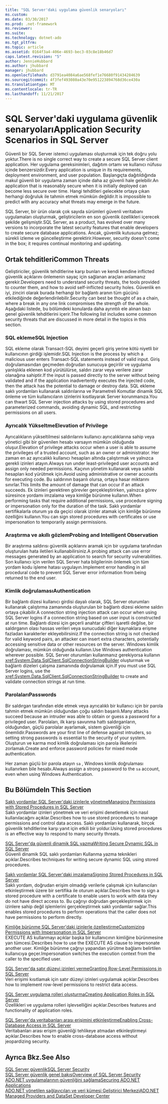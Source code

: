 ```yaml
---
title: "SQL Server'daki uygulama güvenlik senaryoları"
ms.custom: 
ms.date: 03/30/2017
ms.prod: .net-framework
ms.reviewer: 
ms.suite: 
ms.technology: dotnet-ado
ms.tgt_pltfrm: 
ms.topic: article
ms.assetid: 0164f3a4-406e-4693-bec3-03c8e18b46d7
caps.latest.revision: "5"
author: JennieHubbard
ms.author: jhubbard
manager: jhubbard
ms.openlocfilehash: d3791ea4084a6ae568fef1e76680f91434284639
ms.sourcegitcommit: 4f3fef493080a43e70e951223894768d36ce430a
ms.translationtype: MT
ms.contentlocale: tr-TR
ms.lasthandoff: 11/21/2017
---
```

# <a name="application-security-scenarios-in-sql-server"></a><span data-ttu-id="0fe3b-102">SQL Server'daki uygulama güvenlik senaryoları</span><span class="sxs-lookup"><span data-stu-id="0fe3b-102">Application Security Scenarios in SQL Server</span></span>
<span data-ttu-id="0fe3b-103">Güvenli bir SQL Server istemci uygulaması oluşturmak için tek doğru yolu yoktur.</span><span class="sxs-lookup"><span data-stu-id="0fe3b-103">There is no single correct way to create a secure SQL Server client application.</span></span> <span data-ttu-id="0fe3b-104">Her uygulama gereksinimleri, dağıtım ortamı ve kullanıcı nüfusu içinde benzersizdir.</span><span class="sxs-lookup"><span data-stu-id="0fe3b-104">Every application is unique in its requirements, deployment environment, and user population.</span></span> <span data-ttu-id="0fe3b-105">Başlangıçta dağıtıldığında makul güvenli bir uygulama zaman içinde daha az güvenli hale gelebilir.</span><span class="sxs-lookup"><span data-stu-id="0fe3b-105">An application that is reasonably secure when it is initially deployed can become less secure over time.</span></span> <span data-ttu-id="0fe3b-106">Hangi tehditleri gelecekte ortaya çıkan herhangi doğruluk ile tahmin etmek mümkün değildir.</span><span class="sxs-lookup"><span data-stu-id="0fe3b-106">It is impossible to predict with any accuracy what threats may emerge in the future.</span></span>  
  
 <span data-ttu-id="0fe3b-107">SQL Server, bir ürün olarak çok sayıda sürümleri güvenli veritabanı uygulamaları oluşturmak, geliştiricilerin en son güvenlik özellikleri içerecek şekilde gelişmiştir.</span><span class="sxs-lookup"><span data-stu-id="0fe3b-107">SQL Server, as a product, has evolved over many versions to incorporate the latest security features that enable developers to create secure database applications.</span></span> <span data-ttu-id="0fe3b-108">Ancak, güvenlik kutusuna gelmez; sürekli izleme ve güncelleştirme gerektirir.</span><span class="sxs-lookup"><span data-stu-id="0fe3b-108">However, security doesn't come in the box; it requires continual monitoring and updating.</span></span>  
  
## <a name="common-threats"></a><span data-ttu-id="0fe3b-109">Ortak tehditleri</span><span class="sxs-lookup"><span data-stu-id="0fe3b-109">Common Threats</span></span>  
 <span data-ttu-id="0fe3b-110">Geliştiriciler, güvenlik tehditlerine karşı bunları ve kendi kendine inflicted güvenlik açıklarını önlemenin sayaç için sağlanan araçları anlamanız gerekir.</span><span class="sxs-lookup"><span data-stu-id="0fe3b-110">Developers need to understand security threats, the tools provided to counter them, and how to avoid self-inflicted security holes.</span></span> <span data-ttu-id="0fe3b-111">Güvenlik en iyi, zinciri olarak burada herhangi bir bağlantı aranın tüm gücünü etkilediğinde değerlendirilebilir.</span><span class="sxs-lookup"><span data-stu-id="0fe3b-111">Security can best be thought of as a chain, where a break in any one link compromises the strength of the whole.</span></span> <span data-ttu-id="0fe3b-112">Aşağıdaki listede, bu bölümdeki konularda daha ayrıntılı ele alınan bazı genel güvenlik tehditlerini içerir.</span><span class="sxs-lookup"><span data-stu-id="0fe3b-112">The following list includes some common security threats that are discussed in more detail in the topics in this section.</span></span>  
  
### <a name="sql-injection"></a><span data-ttu-id="0fe3b-113">SQL ekleme</span><span class="sxs-lookup"><span data-stu-id="0fe3b-113">SQL Injection</span></span>  
 <span data-ttu-id="0fe3b-114">SQL ekleme olarak Transact-SQL deyimi geçerli giriş yerine kötü niyetli bir kullanıcının girdiği işlemidir.</span><span class="sxs-lookup"><span data-stu-id="0fe3b-114">SQL Injection is the process by which a malicious user enters Transact-SQL statements instead of valid input.</span></span> <span data-ttu-id="0fe3b-115">Giriş doğrulamasından geçmeden doğrudan sunucuya geçirilir ve uygulama yanlışlıkla eklenen kod yürütülürse, saldırı zarar veya verilere zarar olanağına sahiptir.</span><span class="sxs-lookup"><span data-stu-id="0fe3b-115">If the input is passed directly to the server without being validated and if the application inadvertently executes the injected code, then the attack has the potential to damage or destroy data.</span></span> <span data-ttu-id="0fe3b-116">SQL ekleme saklı yordamları kullanarak saldırılarına ve Parametreli Komutlar dinamik SQL önleme ve tüm kullanıcıların izinlerini kısıtlayarak Server korunmanıza.</span><span class="sxs-lookup"><span data-stu-id="0fe3b-116">You can thwart SQL Server injection attacks by using stored procedures and parameterized commands, avoiding dynamic SQL, and restricting permissions on all users.</span></span>  
  
### <a name="elevation-of-privilege"></a><span data-ttu-id="0fe3b-117">Ayrıcalık Yükseltme</span><span class="sxs-lookup"><span data-stu-id="0fe3b-117">Elevation of Privilege</span></span>  
 <span data-ttu-id="0fe3b-118">Ayrıcalıkların yükseltilmesi saldırılarını kullanıcı ayrıcalıklarına sahip veya yönetici gibi bir güvenilen hesabı varsayın mümkün olduğunda oluşur.</span><span class="sxs-lookup"><span data-stu-id="0fe3b-118">Elevation of privilege attacks occur when a user is able to assume the privileges of a trusted account, such as an owner or administrator.</span></span> <span data-ttu-id="0fe3b-119">Her zaman en az ayrıcalıklı kullanıcı hesapları altında çalıştırmak ve yalnızca gerekli izinleri atayın.</span><span class="sxs-lookup"><span data-stu-id="0fe3b-119">Always run under least-privileged user accounts and assign only needed permissions.</span></span> <span data-ttu-id="0fe3b-120">Kaçının yönetim kullanarak veya sahibi hesapları kod yürütmek için.</span><span class="sxs-lookup"><span data-stu-id="0fe3b-120">Avoid using administrative or owner accounts for executing code.</span></span> <span data-ttu-id="0fe3b-121">Bu saldırının başarılı olursa, ortaya hasar miktarını sınırlar.</span><span class="sxs-lookup"><span data-stu-id="0fe3b-121">This limits the amount of damage that can occur if an attack succeeds.</span></span> <span data-ttu-id="0fe3b-122">Ek izinleri gerektiren görevler gerçekleştirirken, yalnızca görev süresince yordamı imzalama veya kimliğe bürünme kullanın.</span><span class="sxs-lookup"><span data-stu-id="0fe3b-122">When performing tasks that require additional permissions, use procedure signing or impersonation only for the duration of the task.</span></span> <span data-ttu-id="0fe3b-123">Saklı yordamlar sertifikalarla oturum ya da geçici olarak izinler atamak için kimliğe bürünme özelliğini kullanın.</span><span class="sxs-lookup"><span data-stu-id="0fe3b-123">You can sign stored procedures with certificates or use impersonation to temporarily assign permissions.</span></span>  
  
### <a name="probing-and-intelligent-observation"></a><span data-ttu-id="0fe3b-124">Araştırma ve akıllı gözlem</span><span class="sxs-lookup"><span data-stu-id="0fe3b-124">Probing and Intelligent Observation</span></span>  
 <span data-ttu-id="0fe3b-125">Bir araştırma saldırısı güvenlik açıklarını aramak için bir uygulama tarafından oluşturulan hata iletileri kullanabilirsiniz.</span><span class="sxs-lookup"><span data-stu-id="0fe3b-125">A probing attack can use error messages generated by an application to search for security vulnerabilities.</span></span> <span data-ttu-id="0fe3b-126">Son kullanıcı için verilen SQL Server hata bilgilerinin önlemek için tüm yordam kodu işleme hatası uygulayın.</span><span class="sxs-lookup"><span data-stu-id="0fe3b-126">Implement error handling in all procedural code to prevent SQL Server error information from being returned to the end user.</span></span>  
  
### <a name="authentication"></a><span data-ttu-id="0fe3b-127">Kimlik doğrulaması</span><span class="sxs-lookup"><span data-stu-id="0fe3b-127">Authentication</span></span>  
 <span data-ttu-id="0fe3b-128">Bir bağlantı dizesi kullanıcı girdisi dayalı olarak, SQL Server oturumları kullanarak çalıştırma zamanında oluşturulan bir bağlantı dizesi ekleme saldırı ortaya çıkabilir.</span><span class="sxs-lookup"><span data-stu-id="0fe3b-128">A connection string injection attack can occur when using SQL Server logins if a connection string based on user input is constructed at run time.</span></span> <span data-ttu-id="0fe3b-129">Bağlantı dizesi için geçerli anahtar çiftleri işaretli değilse, bir saldırganın olası hassas verileri veya sunucudaki diğer kaynaklara erişme fazladan karakterler ekleyebilirsiniz.</span><span class="sxs-lookup"><span data-stu-id="0fe3b-129">If the connection string is not checked for valid keyword pairs, an attacker can insert extra characters, potentially accessing sensitive data or other resources on the server.</span></span> <span data-ttu-id="0fe3b-130">Windows kimlik doğrulaması, mümkün olduğunda kullanın.</span><span class="sxs-lookup"><span data-stu-id="0fe3b-130">Use Windows authentication wherever possible.</span></span> <span data-ttu-id="0fe3b-131">SQL Server oturumları kullanmanız gerekiyorsa kullanın <xref:System.Data.SqlClient.SqlConnectionStringBuilder> oluşturmak ve bağlantı dizeleri çalışma zamanında doğrulamak için.</span><span class="sxs-lookup"><span data-stu-id="0fe3b-131">If you must use SQL Server logins, use the <xref:System.Data.SqlClient.SqlConnectionStringBuilder> to create and validate connection strings at run time.</span></span>  
  
### <a name="passwords"></a><span data-ttu-id="0fe3b-132">Parolaları</span><span class="sxs-lookup"><span data-stu-id="0fe3b-132">Passwords</span></span>  
 <span data-ttu-id="0fe3b-133">Bir saldırgan tarafından elde etmek veya ayrıcalıklı bir kullanıcı için bir parola tahmin etmek mümkün olduğundan çoğu saldırı başarılı.</span><span class="sxs-lookup"><span data-stu-id="0fe3b-133">Many attacks succeed because an intruder was able to obtain or guess a password for a privileged user.</span></span> <span data-ttu-id="0fe3b-134">Parolaları, ilk karşı savunma hattı saldırganların, olduğundan, güçlü parolalar ayarlamak, sistem güvenliği için önemlidir.</span><span class="sxs-lookup"><span data-stu-id="0fe3b-134">Passwords are your first line of defense against intruders, so setting strong passwords is essential to the security of your system.</span></span> <span data-ttu-id="0fe3b-135">Oluşturun ve karma mod kimlik doğrulaması için parola ilkelerini zorlamak.</span><span class="sxs-lookup"><span data-stu-id="0fe3b-135">Create and enforce password policies for mixed mode authentication.</span></span>  
  
 <span data-ttu-id="0fe3b-136">Her zaman güçlü bir parola atayın `sa` , Windows kimlik doğrulaması kullanırken bile hesabı.</span><span class="sxs-lookup"><span data-stu-id="0fe3b-136">Always assign a strong password to the `sa` account, even when using Windows Authentication.</span></span>  
  
## <a name="in-this-section"></a><span data-ttu-id="0fe3b-137">Bu Bölümde</span><span class="sxs-lookup"><span data-stu-id="0fe3b-137">In This Section</span></span>  
 [<span data-ttu-id="0fe3b-138">Saklı yordamlar SQL Server'daki izinlerle yönetme</span><span class="sxs-lookup"><span data-stu-id="0fe3b-138">Managing Permissions with Stored Procedures in SQL Server</span></span>](../../../../../docs/framework/data/adonet/sql/managing-permissions-with-stored-procedures-in-sql-server.md)  
 <span data-ttu-id="0fe3b-139">Saklı yordamlar izinleri yönetmek ve veri erişimi denetlemek için nasıl kullanılacağını açıklar.</span><span class="sxs-lookup"><span data-stu-id="0fe3b-139">Describes how to use stored procedures to manage permissions and control data access.</span></span> <span data-ttu-id="0fe3b-140">Saklı yordamları kullanarak, birçok güvenlik tehditlerine karşı yanıt için etkili bir yoldur.</span><span class="sxs-lookup"><span data-stu-id="0fe3b-140">Using stored procedures is an effective way to respond to many security threats.</span></span>  
  
 [<span data-ttu-id="0fe3b-141">SQL Server'da güvenli dinamik SQL yazma</span><span class="sxs-lookup"><span data-stu-id="0fe3b-141">Writing Secure Dynamic SQL in SQL Server</span></span>](../../../../../docs/framework/data/adonet/sql/writing-secure-dynamic-sql-in-sql-server.md)  
 <span data-ttu-id="0fe3b-142">Güvenli dinamik SQL saklı yordamları Kullanma yazma teknikleri açıklar.</span><span class="sxs-lookup"><span data-stu-id="0fe3b-142">Describes techniques for writing secure dynamic SQL using stored procedures.</span></span>  
  
 [<span data-ttu-id="0fe3b-143">Saklı yordamlar SQL Server'daki imzalama</span><span class="sxs-lookup"><span data-stu-id="0fe3b-143">Signing Stored Procedures in SQL Server</span></span>](../../../../../docs/framework/data/adonet/sql/signing-stored-procedures-in-sql-server.md)  
 <span data-ttu-id="0fe3b-144">Saklı yordam, doğrudan erişim olmadığı verilerle çalışmak için kullanıcıları etkinleştirmek üzere bir sertifika ile oturum açıklar.</span><span class="sxs-lookup"><span data-stu-id="0fe3b-144">Describes how to sign a stored procedure with a certificate to enable users to work with data they do not have direct access to.</span></span> <span data-ttu-id="0fe3b-145">Bu çağrıyı doğrudan gerçekleştirmek için izinlere sahip değil işlemlerini gerçekleştirmek saklı yordamlar sağlar.</span><span class="sxs-lookup"><span data-stu-id="0fe3b-145">This enables stored procedures to perform operations that the caller does not have permissions to perform directly.</span></span>  
  
 [<span data-ttu-id="0fe3b-146">Kimliğe bürünme SQL Server'daki izinlerle özelleştirme</span><span class="sxs-lookup"><span data-stu-id="0fe3b-146">Customizing Permissions with Impersonation in SQL Server</span></span>](../../../../../docs/framework/data/adonet/sql/customizing-permissions-with-impersonation-in-sql-server.md)  
 <span data-ttu-id="0fe3b-147">EXECUTE AS kullanmayı açıklar başka bir kullanıcının kimliğine bürünmesine yan tümcesi.</span><span class="sxs-lookup"><span data-stu-id="0fe3b-147">Describes how to use the EXECUTE AS clause to impersonate another user.</span></span> <span data-ttu-id="0fe3b-148">Kimliğe bürünme çağrıyı yapandan yürütme bağlamı belirtilen kullanıcıya geçer.</span><span class="sxs-lookup"><span data-stu-id="0fe3b-148">Impersonation switches the execution context from the caller to the specified user.</span></span>  
  
 [<span data-ttu-id="0fe3b-149">SQL Server'da satır düzeyi izinleri verme</span><span class="sxs-lookup"><span data-stu-id="0fe3b-149">Granting Row-Level Permissions in SQL Server</span></span>](../../../../../docs/framework/data/adonet/sql/granting-row-level-permissions-in-sql-server.md)  
 <span data-ttu-id="0fe3b-150">Veri erişimi kısıtlamak için satır düzeyi izinleri uygulamak açıklar.</span><span class="sxs-lookup"><span data-stu-id="0fe3b-150">Describes how to implement row-level permissions to restrict data access.</span></span>  
  
 [<span data-ttu-id="0fe3b-151">SQL Server uygulama rolleri oluşturma</span><span class="sxs-lookup"><span data-stu-id="0fe3b-151">Creating Application Roles in SQL Server</span></span>](../../../../../docs/framework/data/adonet/sql/creating-application-roles-in-sql-server.md)  
 <span data-ttu-id="0fe3b-152">Özellikleri ve uygulama rolleri işlevselliğini açıklar.</span><span class="sxs-lookup"><span data-stu-id="0fe3b-152">Describes features and functionality of application roles.</span></span>  
  
 [<span data-ttu-id="0fe3b-153">SQL Server'da veritabanları arası erişimini etkinleştirme</span><span class="sxs-lookup"><span data-stu-id="0fe3b-153">Enabling Cross-Database Access in SQL Server</span></span>](../../../../../docs/framework/data/adonet/sql/enabling-cross-database-access-in-sql-server.md)  
 <span data-ttu-id="0fe3b-154">Veritabanları arası erişim güvenliği tehlikeye atmadan etkinleştirmeyi açıklar.</span><span class="sxs-lookup"><span data-stu-id="0fe3b-154">Describes how to enable cross-database access without jeopardizing security.</span></span>  
  
## <a name="see-also"></a><span data-ttu-id="0fe3b-155">Ayrıca Bkz.</span><span class="sxs-lookup"><span data-stu-id="0fe3b-155">See Also</span></span>  
 [<span data-ttu-id="0fe3b-156">SQL Server güvenlik</span><span class="sxs-lookup"><span data-stu-id="0fe3b-156">SQL Server Security</span></span>](../../../../../docs/framework/data/adonet/sql/sql-server-security.md)  
 [<span data-ttu-id="0fe3b-157">SQL Server güvenlik genel bakış</span><span class="sxs-lookup"><span data-stu-id="0fe3b-157">Overview of SQL Server Security</span></span>](../../../../../docs/framework/data/adonet/sql/overview-of-sql-server-security.md)  
 [<span data-ttu-id="0fe3b-158">ADO.NET uygulamalarının güvenliğini sağlama</span><span class="sxs-lookup"><span data-stu-id="0fe3b-158">Securing ADO.NET Applications</span></span>](../../../../../docs/framework/data/adonet/securing-ado-net-applications.md)  
 [<span data-ttu-id="0fe3b-159">ADO.NET yönetilen sağlayıcıları ve veri kümesi Geliştirici Merkezi</span><span class="sxs-lookup"><span data-stu-id="0fe3b-159">ADO.NET Managed Providers and DataSet Developer Center</span></span>](http://go.microsoft.com/fwlink/?LinkId=217917)
